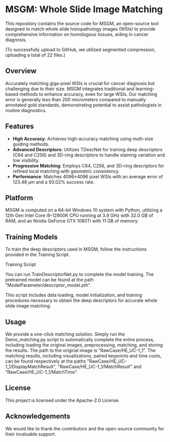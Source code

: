 # MSGM: Whole Slide Image Matching
This repository contains the source code for MSGM, an open-source tool designed to match whole slide histopathology images (WSIs) to provide comprehensive information on homologous tissues, aiding in cancer diagnosis. 

(To successfully upload to GitHub, we utilized segmented compression, uploading a total of 22 files.)

## Overview
Accurately matching giga-pixel WSIs is crucial for cancer diagnosis but challenging due to their size. MSGM integrates traditional and learning-based methods to enhance accuracy, even for large WSIs. Our matching error is generally less than 200 micrometers compared to manually annotated gold standards, demonstrating potential to assist pathologists in routine diagnostics.

## Features
- **High Accuracy**: Achieves high-accuracy matching using multi-size guiding methods.
- **Advanced Descriptors**: Utilizes TDescNet for training deep descriptors (C64 and C256) and 3D-ring descriptors to handle staining variation and low visibility.
- **Progressive Matching**: Employs C64, C256, and 3D-ring descriptors for refined local matching with geometric consistency.
- **Performance**: Matches 4096×4096 pixel WSIs with an average error of 123.48 μm and a 93.02% success rate.

## Platform
MSGM is computed on a 64-bit Windows 10 system with Python, utilizing a 12th Gen Intel Core i9-12900K CPU running at 3.9 GHz with 32.0 GB of RAM, and an Nvidia GeForce GTX 1080Ti with 11 GB of memory.

## Training Models
To train the deep descriptors used in MSGM, follow the instructions provided in the Training Script.

Training Script

You can run TrainDescriptorNet.py to complete the model training. The pretrained model can be found at the path "ModelParameter/descriptor_model.pth".

This script includes data loading, model initialization, and training procedures necessary to obtain the deep descriptors for accurate whole slide image matching.

## Usage
We provide a one-click matching solution. Simply run the Demo_matching.py script to automatically complete the entire process, including loading the original images, preprocessing, matching, and storing the results. The path to the original image is "RawCase/HE_UC-1_1". The matching results, including visualizations, paired keypoints and time costs, can be found respectively at the paths "RawCase/HE_UC-1_1/DisplayMatchResult", "RawCase/HE_UC-1_1/MatchResult" and “RawCase/HE_UC-1_1/MatchTime”.

## License
This project is licensed under the Apache-2.0 License. 

## Acknowledgements
We would like to thank the contributors and the open-source community for their invaluable support.
